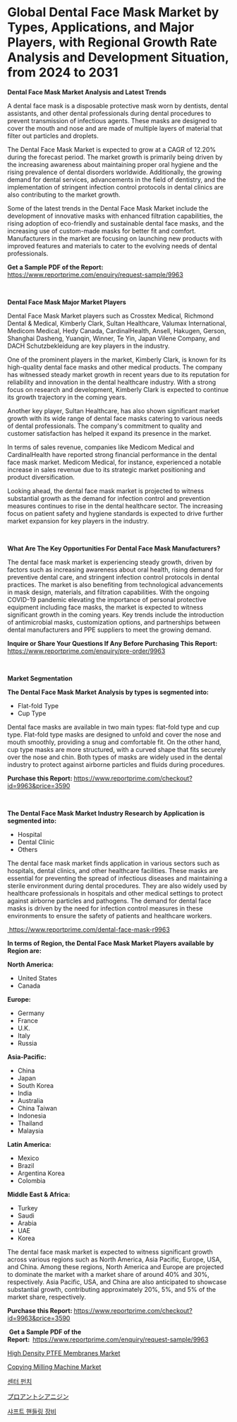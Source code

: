 <p><h1>Global Dental Face Mask Market by Types, Applications, and Major Players, with Regional Growth Rate Analysis and Development Situation, from 2024 to 2031</h1></p><p><strong>Dental Face Mask Market Analysis and Latest Trends</strong></p>
<p><p>A dental face mask is a disposable protective mask worn by dentists, dental assistants, and other dental professionals during dental procedures to prevent transmission of infectious agents. These masks are designed to cover the mouth and nose and are made of multiple layers of material that filter out particles and droplets.</p><p>The Dental Face Mask Market is expected to grow at a CAGR of 12.20% during the forecast period. The market growth is primarily being driven by the increasing awareness about maintaining proper oral hygiene and the rising prevalence of dental disorders worldwide. Additionally, the growing demand for dental services, advancements in the field of dentistry, and the implementation of stringent infection control protocols in dental clinics are also contributing to the market growth.</p><p>Some of the latest trends in the Dental Face Mask Market include the development of innovative masks with enhanced filtration capabilities, the rising adoption of eco-friendly and sustainable dental face masks, and the increasing use of custom-made masks for better fit and comfort. Manufacturers in the market are focusing on launching new products with improved features and materials to cater to the evolving needs of dental professionals.</p></p>
<p><strong>Get a Sample PDF of the Report:&nbsp;</strong> <a href="https://www.reportprime.com/enquiry/request-sample/9963">https://www.reportprime.com/enquiry/request-sample/9963</a></p>
<p>&nbsp;</p>
<p><strong>Dental Face Mask Major Market Players</strong></p>
<p><p>Dental Face Mask Market players such as Crosstex Medical, Richmond Dental & Medical, Kimberly Clark, Sultan Healthcare, Valumax International, Medicom Medical, Hedy Canada, CardinalHealth, Ansell, Hakugen, Gerson, Shanghai Dasheng, Yuanqin, Winner, Te Yin, Japan Vilene Company, and DACH Schutzbekleidung are key players in the industry.</p><p>One of the prominent players in the market, Kimberly Clark, is known for its high-quality dental face masks and other medical products. The company has witnessed steady market growth in recent years due to its reputation for reliability and innovation in the dental healthcare industry. With a strong focus on research and development, Kimberly Clark is expected to continue its growth trajectory in the coming years.</p><p>Another key player, Sultan Healthcare, has also shown significant market growth with its wide range of dental face masks catering to various needs of dental professionals. The company's commitment to quality and customer satisfaction has helped it expand its presence in the market.</p><p>In terms of sales revenue, companies like Medicom Medical and CardinalHealth have reported strong financial performance in the dental face mask market. Medicom Medical, for instance, experienced a notable increase in sales revenue due to its strategic market positioning and product diversification.</p><p>Looking ahead, the dental face mask market is projected to witness substantial growth as the demand for infection control and prevention measures continues to rise in the dental healthcare sector. The increasing focus on patient safety and hygiene standards is expected to drive further market expansion for key players in the industry.</p></p>
<p>&nbsp;</p>
<p><strong>What Are The Key Opportunities For Dental Face Mask Manufacturers?</strong></p>
<p><p>The dental face mask market is experiencing steady growth, driven by factors such as increasing awareness about oral health, rising demand for preventive dental care, and stringent infection control protocols in dental practices. The market is also benefiting from technological advancements in mask design, materials, and filtration capabilities. With the ongoing COVID-19 pandemic elevating the importance of personal protective equipment including face masks, the market is expected to witness significant growth in the coming years. Key trends include the introduction of antimicrobial masks, customization options, and partnerships between dental manufacturers and PPE suppliers to meet the growing demand.</p></p>
<p><strong>Inquire or Share Your Questions If Any Before Purchasing This Report:</strong> <a href="https://www.reportprime.com/enquiry/pre-order/9963">https://www.reportprime.com/enquiry/pre-order/9963</a></p>
<p>&nbsp;</p>
<p><strong>Market Segmentation</strong></p>
<p><strong>The Dental Face Mask Market Analysis by types is segmented into:</strong></p>
<p><ul><li>Flat-fold Type</li><li>Cup Type</li></ul></p>
<p><p>Dental face masks are available in two main types: flat-fold type and cup type. Flat-fold type masks are designed to unfold and cover the nose and mouth smoothly, providing a snug and comfortable fit. On the other hand, cup type masks are more structured, with a curved shape that fits securely over the nose and chin. Both types of masks are widely used in the dental industry to protect against airborne particles and fluids during procedures.</p></p>
<p><strong>Purchase this Report:&nbsp;</strong><a href="https://www.reportprime.com/checkout?id=9963&price=3590">https://www.reportprime.com/checkout?id=9963&price=3590</a></p>
<p>&nbsp;</p>
<p><strong>The Dental Face Mask Market Industry Research by Application is segmented into:</strong></p>
<p><ul><li>Hospital</li><li>Dental Clinic</li><li>Others</li></ul></p>
<p><p>The dental face mask market finds application in various sectors such as hospitals, dental clinics, and other healthcare facilities. These masks are essential for preventing the spread of infectious diseases and maintaining a sterile environment during dental procedures. They are also widely used by healthcare professionals in hospitals and other medical settings to protect against airborne particles and pathogens. The demand for dental face masks is driven by the need for infection control measures in these environments to ensure the safety of patients and healthcare workers.</p></p>
<p><a href="https://www.reportprime.com/dental-face-mask-r9963">&nbsp;https://www.reportprime.com/dental-face-mask-r9963</a></p>
<p><strong>In terms of Region, the Dental Face Mask Market Players available by Region are:</strong></p>
<p>
    <p> <strong> North America: </strong>
        <ul>
            <li>United States</li>
            <li>Canada</li>
        </ul>
        </p> 
    <p> <strong> Europe: </strong>
        <ul>
            <li>Germany</li>
            <li>France</li>
            <li>U.K.</li>
            <li>Italy</li>
            <li>Russia</li>
        </ul>
        </p> 
    <p> <strong> Asia-Pacific: </strong>
        <ul>
            <li>China</li>
            <li>Japan</li>
            <li>South Korea</li>
            <li>India</li>
            <li>Australia</li>
            <li>China Taiwan</li>
            <li>Indonesia</li>
            <li>Thailand</li>
            <li>Malaysia</li>
        </ul>
        </p> 
    <p> <strong> Latin America: </strong>
        <ul>
            <li>Mexico</li>
            <li>Brazil</li>
            <li>Argentina Korea</li>
            <li>Colombia</li>
        </ul>
        </p> 
    <p> <strong> Middle East & Africa: </strong>
        <ul>
            <li>Turkey</li>
            <li>Saudi</li>
            <li>Arabia</li>
            <li>UAE</li>
            <li>Korea</li>
        </ul>
    </p>
    </p>
<p><p>The dental face mask market is expected to witness significant growth across various regions such as North America, Asia Pacific, Europe, USA, and China. Among these regions, North America and Europe are projected to dominate the market with a market share of around 40% and 30%, respectively. Asia Pacific, USA, and China are also anticipated to showcase substantial growth, contributing approximately 20%, 5%, and 5% of the market share, respectively.</p></p>
<p><strong>Purchase this Report: </strong><a href="https://www.reportprime.com/checkout?id=9963&price=3590">https://www.reportprime.com/checkout?id=9963&price=3590</a></p>
<p>&nbsp;<strong>Get a Sample PDF of the Report:&nbsp;&nbsp;</strong><a href="https://www.reportprime.com/enquiry/request-sample/9963">https://www.reportprime.com/enquiry/request-sample/9963</a></p>
<p><strong></strong></p>
<p><p><a href="https://github.com/Seman3302/Market-Research-Report-List-1/blob/main/high-density-ptfe-membranes-market.md">High Density PTFE Membranes Market</a></p><p><a href="https://github.com/LaceyZemlak1/Market-Research-Report-List-2/blob/main/copying-milling-machine-market.md">Copying Milling Machine Market</a></p><p><a href="https://medium.com/@pandhuhelmi_51885/%EC%84%BC%ED%84%B0-%ED%8E%80%EC%B9%98-%EC%8B%9C%EC%9E%A5-2024%EB%85%84%EB%B6%80%ED%84%B0-2031%EB%85%84%EA%B9%8C%EC%A7%80%EC%9D%98-%EA%B8%80%EB%A1%9C%EB%B2%8C-%EB%B0%8F-%EC%A7%80%EC%97%AD-%EB%B6%84%EC%84%9D-3b91f956d2d1">센터 펀치</a></p><p><a href="https://medium.com/@diegomoen2016/%E3%83%97%E3%83%AD%E3%82%A2%E3%83%B3%E3%83%88%E3%82%B7%E3%82%A2%E3%83%8B%E3%82%B8%E3%83%B3%E7%94%A3%E6%A5%AD%E3%81%AB%E5%AF%BE%E3%81%99%E3%82%8B%E6%B4%9E%E5%AF%9F-2031%E5%B9%B4%E3%81%BE%E3%81%A7%E3%81%AE%E5%B8%82%E5%A0%B4%E3%81%AE%E8%B2%A1%E5%8B%99%E7%8A%B6%E6%B3%81-%E5%B8%82%E5%A0%B4%E8%A6%8F%E6%A8%A1-%E3%81%8A%E3%82%88%E3%81%B3%E5%8F%8E%E7%9B%8A%E5%88%86%E6%9E%90-40155716a79d">プロアントシアニジン</a></p><p><a href="https://medium.com/@ryderpfeffer/%EC%B6%95-%EC%B2%98%EB%A6%AC-%EC%9E%A5%EB%B9%84-%EC%8B%9C%EC%9E%A5-%EA%B0%9C%EC%9A%94-2024%EB%85%84%EB%B6%80%ED%84%B0-2031%EB%85%84%EA%B9%8C%EC%A7%80%EC%9D%98-%EA%B8%80%EB%A1%9C%EB%B2%8C-%EC%8B%9C%EC%9E%A5-%EB%8F%99%ED%96%A5-%EB%B0%8F-%EB%AF%B8%EB%9E%98-%EC%A0%84%EB%A7%9D-e6a2bb7d74aa">샤프트 핸들링 장비</a></p></p>